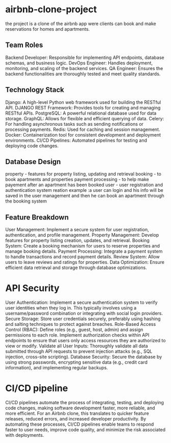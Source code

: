 # airbnb-clone-project 
the project is a clone of the airbnb app were clients can book and make reservations for homes and apartments.

##  Team Roles
Backend Developer: Responsible for implementing API endpoints, database schemas, and business logic.
DevOps Engineer: Handles deployment, monitoring, and scaling of the backend services.
QA Engineer: Ensures the backend functionalities are thoroughly tested and meet quality standards.

## Technology Stack
Django: A high-level Python web framework used for building the RESTful API.
DJANGO REST Framework: Provides tools for creating and managing RESTful APIs.
PostgreSQL: A powerful relational database used for data storage.
GraphQL: Allows for flexible and efficient querying of data.
Celery: For handling asynchronous tasks such as sending notifications or processing payments.
Redis: Used for caching and session management.
Docker: Containerization tool for consistent development and deployment environments.
CI/CD Pipelines: Automated pipelines for testing and deploying code changes.

## Database Design
property  - features for property listing, updating and retrieval
booking  - to book apartments and properties
payment processing - to help make payement after an apartment has been booked
user  - user registration and authentication system
reation example :a user can login and his info will be saved in the user management and then he can book an apartment through the booking system

## Feature Breakdown
User Management: Implement a secure system for user registration, authentication, and profile management.
Property Management: Develop features for property listing creation, updates, and retrieval.
Booking System: Create a booking mechanism for users to reserve properties and manage booking details.
Payment Processing: Integrate a payment system to handle transactions and record payment details.
Review System: Allow users to leave reviews and ratings for properties.
Data Optimization: Ensure efficient data retrieval and storage through database optimizations.

# API Security
User Authentication: Implement a secure authentication system to verify user identities when they log in. This typically involves using a username/password combination or integrating with social login providers.
Secure Storage: Store user credentials securely, preferably using hashing and salting techniques to protect against breaches. 
Role-Based Access Control (RBAC): Define roles (e.g., guest, host, admin) and assign permissions to each role. Implement authorization checks within API endpoints to ensure that users only access resources they are authorized to view  or modify.
Validate all User Inputs: Thoroughly validate all data submitted through API requests to prevent injection attacks (e.g., SQL injection, cross-site scripting).
Database Security: Secure the database by using strong passwords, encrypting sensitive data (e.g., credit card information), and implementing regular backups.

# CI/CD pipeline 
CI/CD pipelines automate the process of integrating, testing, and deploying code changes, making software development faster, more reliable, and more efficient. For an Airbnb clone, this translates to quicker feature releases, reduced errors, and increased developer productivity. By automating these processes, CI/CD pipelines enable teams to respond faster to user needs, improve code quality, and minimize the risk associated with deployments. 



